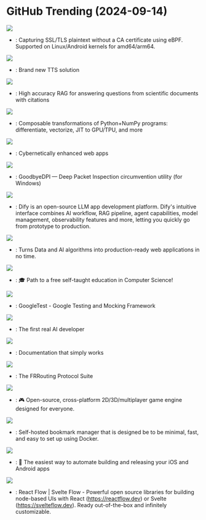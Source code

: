 # GitHub Trending (2024-09-14)

![](https://img.shields.io/badge/C-New%20514-green?style=flat-square&logo=appveyor)
- [](https://github.comundefined): Capturing SSL/TLS plaintext without a CA certificate using eBPF. Supported on Linux/Android kernels for amd64/arm64.

![](https://img.shields.io/badge/Python-New%201-green?style=flat-square&logo=appveyor)
- [](https://github.comundefined): Brand new TTS solution

![](https://img.shields.io/badge/Python-New%20173-green?style=flat-square&logo=appveyor)
- [](https://github.comundefined): High accuracy RAG for answering questions from scientific documents with citations

![](https://img.shields.io/badge/Python-New%2058-green?style=flat-square&logo=appveyor)
- [](https://github.comundefined): Composable transformations of Python+NumPy programs: differentiate, vectorize, JIT to GPU/TPU, and more

![](https://img.shields.io/badge/JavaScript-New%2019-green?style=flat-square&logo=appveyor)
- [](https://github.comundefined): Cybernetically enhanced web apps

![](https://img.shields.io/badge/C-New%2090-green?style=flat-square&logo=appveyor)
- [](https://github.comundefined): GoodbyeDPI — Deep Packet Inspection circumvention utility (for Windows)

![](https://img.shields.io/badge/TypeScript-New%20143-green?style=flat-square&logo=appveyor)
- [](https://github.comundefined): Dify is an open-source LLM app development platform. Dify's intuitive interface combines AI workflow, RAG pipeline, agent capabilities, model management, observability features and more, letting you quickly go from prototype to production.

![](https://img.shields.io/badge/Python-New%20152-green?style=flat-square&logo=appveyor)
- [](https://github.comundefined): Turns Data and AI algorithms into production-ready web applications in no time.

![](https://img.shields.io/badge/none-New%2076-green?style=flat-square&logo=appveyor)
- [](https://github.comundefined): 🎓 Path to a free self-taught education in Computer Science!

![](https://img.shields.io/badge/C%2B%2B-New%2021-green?style=flat-square&logo=appveyor)
- [](https://github.comundefined): GoogleTest - Google Testing and Mocking Framework

![](https://img.shields.io/badge/Python-New%2037-green?style=flat-square&logo=appveyor)
- [](https://github.comundefined): The first real AI developer

![](https://img.shields.io/badge/HTML-New%2023-green?style=flat-square&logo=appveyor)
- [](https://github.comundefined): Documentation that simply works

![](https://img.shields.io/badge/C-New%208-green?style=flat-square&logo=appveyor)
- [](https://github.comundefined): The FRRouting Protocol Suite

![](https://img.shields.io/badge/JavaScript-New%2030-green?style=flat-square&logo=appveyor)
- [](https://github.comundefined): 🎮 Open-source, cross-platform 2D/3D/multiplayer game engine designed for everyone.

![](https://img.shields.io/badge/Python-New%2037-green?style=flat-square&logo=appveyor)
- [](https://github.comundefined): Self-hosted bookmark manager that is designed be to be minimal, fast, and easy to set up using Docker.

![](https://img.shields.io/badge/Ruby-New%20135-green?style=flat-square&logo=appveyor)
- [](https://github.comundefined): 🚀 The easiest way to automate building and releasing your iOS and Android apps

![](https://img.shields.io/badge/TypeScript-New%2023-green?style=flat-square&logo=appveyor)
- [](https://github.comundefined): React Flow | Svelte Flow - Powerful open source libraries for building node-based UIs with React (https://reactflow.dev) or Svelte (https://svelteflow.dev). Ready out-of-the-box and infinitely customizable.

